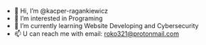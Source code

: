 - 👋 Hi, I’m @kacper-ragankiewicz
- 👀 I’m interested in Programing
- 🌱 I’m currently learning Website Developing and Cybersecurity
- 📫 U can reach me with email: roko321@protonmail.com 

<!---
kacper-ragankiewicz/kacper-ragankiewicz is a ✨ special ✨ repository because its `README.md` (this file) appears on your GitHub profile.
You can click the Preview link to take a look at your changes.
--->
